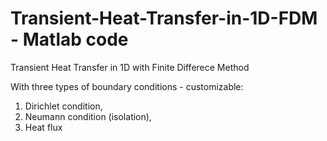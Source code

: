 # Transient-Heat-Transfer-in-1D-FDM - Matlab code

Transient Heat Transfer in 1D with Finite Differece Method

With three types of boundary conditions - customizable:
1) Dirichlet condition,
2) Neumann condition (isolation),
3) Heat flux
